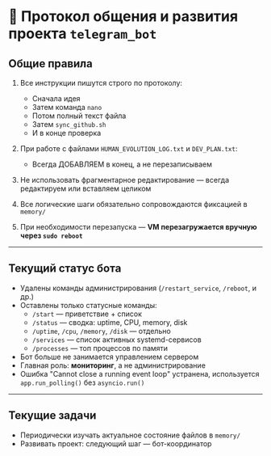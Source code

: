 # 📜 Протокол общения и развития проекта `telegram_bot`

## Общие правила
1. Все инструкции пишутся строго по протоколу:
   - Сначала идея
   - Затем команда `nano`
   - Потом полный текст файла
   - Затем `sync_github.sh`
   - И в конце проверка

2. При работе с файлами `HUMAN_EVOLUTION_LOG.txt` и `DEV_PLAN.txt`:
   - Всегда ДОБАВЛЯЕМ в конец, а не перезаписываем

3. Не использовать фрагментарное редактирование — всегда редактируем или вставляем целиком

4. Все логические шаги обязательно сопровождаются фиксацией в `memory/`

5. При необходимости перезапуска — **VM перезагружается вручную через `sudo reboot`**

---

## Текущий статус бота

- Удалены команды администрирования (`/restart_service`, `/reboot`, и др.)
- Оставлены только статусные команды:
  - `/start` — приветствие + список
  - `/status` — сводка: uptime, CPU, memory, disk
  - `/uptime`, `/cpu`, `/memory`, `/disk` — отдельно
  - `/services` — список активных systemd-сервисов
  - `/processes` — топ процессов по памяти
- Бот больше не занимается управлением сервером
- Главная роль: **мониторинг**, а не администрирование
- Ошибка "Cannot close a running event loop" устранена, используется `app.run_polling()` без `asyncio.run()`

---

## Текущие задачи

- Периодически изучать актуальное состояние файлов в `memory/`
- Развивать проект: следующий шаг — бот-координатор
